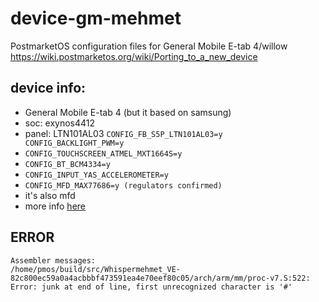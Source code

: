 # device-gm-mehmet
PostmarketOS configuration files for General Mobile E-tab 4/willow
https://wiki.postmarketos.org/wiki/Porting_to_a_new_device

## device info:
- General Mobile E-tab 4 (but it based on samsung)
- soc: exynos4412
- panel: LTN101AL03 `CONFIG_FB_S5P_LTN101AL03=y` ` CONFIG_BACKLIGHT_PWM=y`
- `CONFIG_TOUCHSCREEN_ATMEL_MXT1664S=y`
- `CONFIG_BT_BCM4334=y`
- `CONFIG_INPUT_YAS_ACCELEROMETER=y`
- `CONFIG_MFD_MAX77686=y (regulators confirmed)`
- it's also mfd
- more info [here](http://web.archive.org/web/20200217083856/linux-exynos.org/wiki/Samsung_Exynos_4412)

## ERROR
```
Assembler messages:
/home/pmos/build/src/Whispermehmet_VE-82c800ec59a0a4acbbbf473591ea4e70eef80c05/arch/arm/mm/proc-v7.S:522: Error: junk at end of line, first unrecognized character is '#'
```
